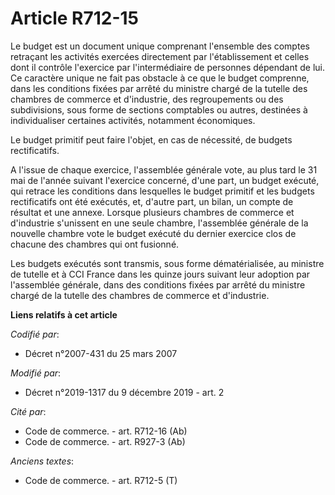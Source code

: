 # Article R712-15

Le budget est un document unique comprenant l'ensemble des comptes retraçant les activités exercées directement par
l'établissement et celles dont il contrôle l'exercice par l'intermédiaire de personnes dépendant de lui. Ce caractère unique
ne fait pas obstacle à ce que le budget comprenne, dans les conditions fixées par arrêté du ministre chargé de la tutelle des
chambres de commerce et d'industrie, des regroupements ou des subdivisions, sous forme de sections comptables ou autres,
destinées à individualiser certaines activités, notamment économiques.

Le budget primitif peut faire l'objet, en cas de nécessité, de budgets rectificatifs.

A l'issue de chaque exercice, l'assemblée générale vote, au plus tard le 31 mai de l'année suivant l'exercice concerné, d'une
part, un budget exécuté, qui retrace les conditions dans lesquelles le budget primitif et les budgets rectificatifs ont été
exécutés, et, d'autre part, un bilan, un compte de résultat et une annexe. Lorsque plusieurs chambres de commerce et
d'industrie s'unissent en une seule chambre, l'assemblée générale de la nouvelle chambre vote le budget exécuté du dernier
exercice clos de chacune des chambres qui ont fusionné.

Les budgets exécutés sont transmis, sous forme dématérialisée, au ministre de tutelle et à CCI France dans les quinze jours
suivant leur adoption par l'assemblée générale, dans des conditions fixées par arrêté du ministre chargé de la tutelle des
chambres de commerce et d'industrie.

**Liens relatifs à cet article**

_Codifié par_:

  - Décret n°2007-431 du 25 mars 2007

_Modifié par_:

  - Décret n°2019-1317 du 9 décembre 2019 - art. 2

_Cité par_:

  - Code de commerce. - art. R712-16 (Ab)
  - Code de commerce. - art. R927-3 (Ab)

_Anciens textes_:

  - Code de commerce. - art. R712-5 (T)
